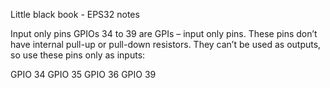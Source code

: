 Little black book - EPS32 notes

Input only pins
GPIOs 34 to 39 are GPIs – input only pins. These pins don’t have internal pull-up or pull-down resistors. They can’t be used as outputs, so use these pins only as inputs:

GPIO 34
GPIO 35
GPIO 36
GPIO 39
